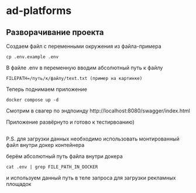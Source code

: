 # ad-platforms


## Разворачивание проекта

Создаем файл с переменными окружения из файла-примера

```
cp .env.example .env
```
В файле .env в переменную вводим абсолютный путь к файлу

````
FILEPATH=/путь/к/файлу/text.txt (пример на картинке)
````
Теперь поднимаем приложение
```
docker compose up -d
```

Смотрим в свагер по эндпоинду http://localhost:8080/swagger/index.html



 Приложение развёрнуто и готово к тестирвоанию)


 ##
P.S. для загрузки данных необходимо использовать монтированный файл внутри докер контейнера

берём абсолютный путь файла внутри докера

```
cat .env | grep FILE_PATH_IN_DOCKER
```

и используем данный путь в теле запроса для загрузки рекламных площадок
